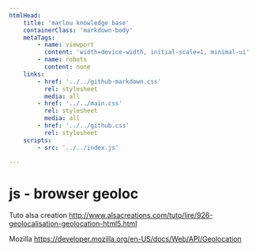 ```yaml
---
htmlHead:
    title: 'marlou knowledge base' 
    containerClass: 'markdown-body'
    metaTags:
        - name: viewport
          content: 'width=device-width, initial-scale=1, minimal-ui'
        - name: robots
          content: none
    links:
        - href: '../../github-markdown.css'
          rel: stylesheet
          media: all
        - href: '../../main.css'
          rel: stylesheet
          media: all
        - href: '../../github.css'
          rel: stylesheet
    scripts:
        - src: '../../index.js'

---
```


# js - browser geoloc

Tuto alsa creation
http://www.alsacreations.com/tuto/lire/926-geolocalisation-geolocation-html5.html

Mozilla
https://developer.mozilla.org/en-US/docs/Web/API/Geolocation
